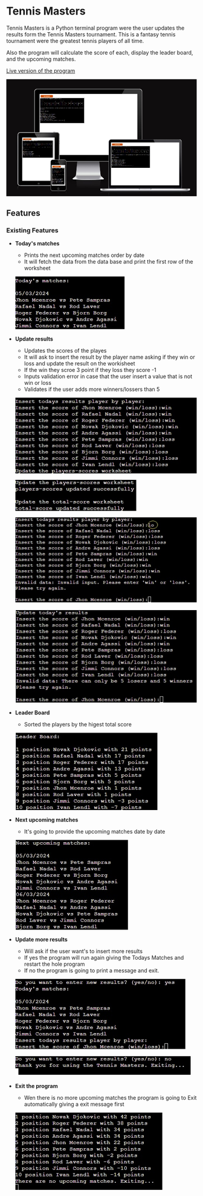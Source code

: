 # Tennis Masters

Tennis Masters is a Python terminal program were the user updates the results form the Tennis Masters tournament. This is a fantasy tennis tournament were the greatest tennis players of all time.

Also the program will calculate the score of each, display the leader board, and the upcoming matches.

[Live version of the program](https://tennis-masters-0a642a2fc445.herokuapp.com/)

![picture of laptop, tablet, mobile and computer monitor showing Tennis Masters program in a terminal](/assets/images/multiple-devices.jpg)

## Features

### Existing Features

- **Today's matches**
  - Prints the next upcoming matches order by date
  - It will fetch the data from the data base and print the first row of the worksheet

  ![picture of Matches of the day showing the date and followed by the matches in the format player 1 vs player 2](/assets/images/today's-matches.jpg)

- **Update results**
  - Updates the scores of the playes
  - It will ask to insert the result by the player name asking if they win or loss and update the result on the workisheet
  - If the win they scroe 3 point if they loss they score -1
  - Inputs validation error in case that the user insert a value that is not win or loss
  - Validates if the user adds more winners/lossers than 5

  ![picture of the update results, asking the results in the followed format "Insert the score of player name (win/loss): "](/assets/images/update-scores.jpg)

  ![picture the message confirmation the update of the worksheet player-scores and total-score](/assets/images/update-scores-confirmation-message.jpg)

  ![picture of the misspelling error in the following format "Invalid data: invalid input. Please enter 'win' or 'loss'](/assets/images/miss-spelling-error.jpg)

  ![picture of more than 5 winner of losser error in the following format "Invalid data: There can only be 5 losers and 5 winners"](/assets/images/error-message-more-than-5-win-or-loss.jpg)

- **Leader Board**
  - Sorted the players by the higest total score  

  ![picture of the Leader Board in the followed format: "1 position player bane with 20 score"](/assets/images/leader-board.jpg)

- **Next upcoming matches**
  - It's going to provide the upcoming matches date by date

  ![picture of the next upcoming matches in the following format: "Next upcoming matches:  player1 vs player2, player3 vs player4...](/assets/images/next-upcoming-matches.jpg)

- **Update more results**
  - Will ask if the user want's to insert more results
  - If yes the program will run again giving the Todays Matches and restart the hole program
  - If no the program is going to print a message and exit.

  ![picture of the update more results question with a yes answer in the following format: "Do you want to enter new results? (yes/no): yes" tuns the program again](/assets/images/update-more-results-yes.jpg)

  ![picture of the update more results question with a yes answer in the following format: "Do you want to enter new results? (yes/no): no" next line "Thank you for using Tennis Masters. Exiting...](/assets/images/update-more-results-no.jpg)

- **Exit the program**
  - Wen there is no more upcoming matches the program is going to Exit automatically giving a exit message first

  ![picture of the Exit program message in the following format: "There are no upcoming matches. Exiting..."](/assets/images/exit.jpg)



